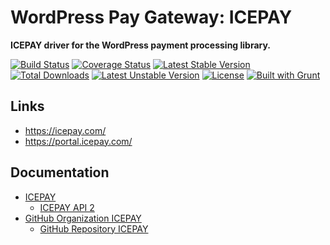 # WordPress Pay Gateway: ICEPAY

**ICEPAY driver for the WordPress payment processing library.**

[![Build Status](https://travis-ci.org/wp-pay-gateways/icepay.svg?branch=develop)](https://travis-ci.org/wp-pay-gateways/icepay)
[![Coverage Status](https://coveralls.io/repos/wp-pay-gateways/icepay/badge.svg?branch=master&service=github)](https://coveralls.io/github/wp-pay-gateways/icepay?branch=master)
[![Latest Stable Version](https://poser.pugx.org/wp-pay-gateways/icepay/v/stable.svg)](https://packagist.org/packages/wp-pay-gateways/icepay)
[![Total Downloads](https://poser.pugx.org/wp-pay-gateways/icepay/downloads.svg)](https://packagist.org/packages/wp-pay-gateways/icepay)
[![Latest Unstable Version](https://poser.pugx.org/wp-pay-gateways/icepay/v/unstable.svg)](https://packagist.org/packages/wp-pay-gateways/icepay)
[![License](https://poser.pugx.org/wp-pay-gateways/icepay/license.svg)](https://packagist.org/packages/wp-pay-gateways/icepay)
[![Built with Grunt](https://cdn.gruntjs.com/builtwith.svg)](http://gruntjs.com/)

## Links

*	https://icepay.com/
*	https://portal.icepay.com/

## Documentation

*	[ICEPAY](http://www.icepay.com/)
	*	[ICEPAY API 2](http://www.icepay.com/api-2-en)
*	[GitHub Organization ICEPAY](https://github.com/icepay)
	*	[GitHub Repository ICEPAY](https://github.com/icepay/icepay)
